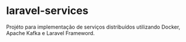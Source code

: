 # laravel-services
Projéto para implementação de serviços distribuídos utilizando Docker, Apache Kafka e Laravel Frameword.
